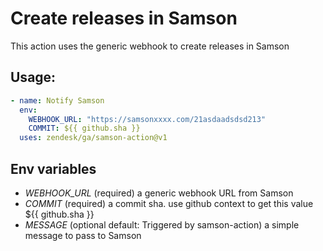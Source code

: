 # Create releases in Samson

This action uses the generic webhook to create releases in Samson

## Usage:
```yaml
- name: Notify Samson
  env:
    WEBHOOK_URL: "https://samsonxxxx.com/21asdaadsdsd213"
    COMMIT: ${{ github.sha }}
  uses: zendesk/ga/samson-action@v1
```
## Env variables
- *WEBHOOK_URL* (required) a generic webhook URL from Samson
- *COMMIT* (required) a commit sha. use github context to get this value ${{ github.sha }} 
- *MESSAGE* (optional default: Triggered by samson-action) a simple message to pass to Samson
